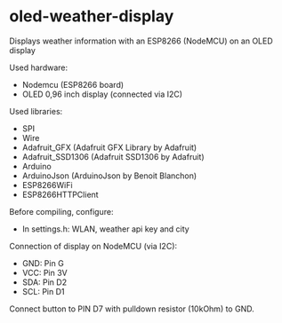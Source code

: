 # oled-weather-display
Displays weather information with an ESP8266 (NodeMCU) on an OLED display

Used hardware:
* Nodemcu (ESP8266 board)
* OLED 0,96 inch display (connected via I2C)

Used libraries:
* SPI
* Wire
* Adafruit_GFX (Adafruit GFX Library by Adafruit)
* Adafruit_SSD1306 (Adafruit SSD1306 by Adafruit)
* Arduino
* ArduinoJson (ArduinoJson by Benoit Blanchon)
* ESP8266WiFi
* ESP8266HTTPClient

Before compiling, configure:
* In settings.h: WLAN, weather api key and city

Connection of display on NodeMCU (via I2C):
* GND: Pin G
* VCC: Pin 3V
* SDA: Pin D2
* SCL: Pin D1

Connect button to PIN D7 with pulldown resistor (10kOhm) to GND.
